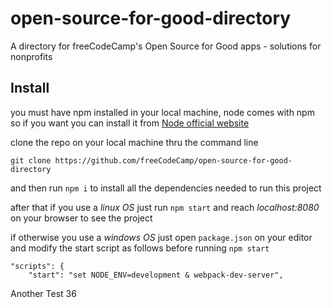 # open-source-for-good-directory
A directory for freeCodeCamp's Open Source for Good apps - solutions for nonprofits

## Install

you must have npm installed in your local machine, node comes with npm so if you want you can install it from [Node official website](https://nodejs.org/en/)

clone the repo on your local machine thru the command line

`git clone https://github.com/freeCodeCamp/open-source-for-good-directory`

and then run `npm i` to install all the dependencies needed to run this project

after that if you use a *linux OS* just run `npm start` and reach _localhost:8080_ on your browser to see the project

if otherwise you use a *windows OS* just open `package.json` on your editor and modify the start script as follows before running `npm start`

```
"scripts": {
    "start": "set NODE_ENV=development & webpack-dev-server",
```
 
Another Test 36

